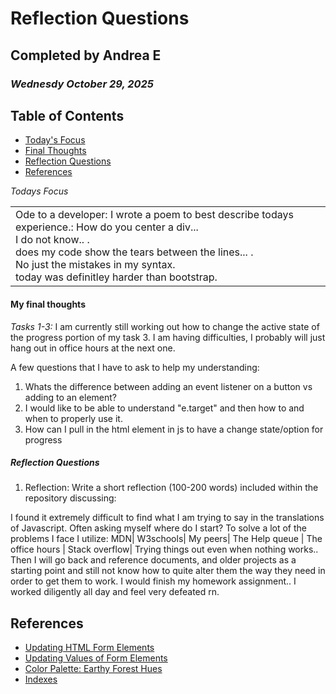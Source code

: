 # Reflection Questions
## Completed by Andrea E 
### *Wednesdy October 29, 2025*


## Table of Contents
- [Today's Focus](#todays-focus)
- [Final Thoughts](#my-final-thoughts)
- [Reflection Questions](#reflection-questions)
- [References](#references)









*Todays Focus*

<table><tr><td> Ode to a developer:
I wrote a poem to best describe todays experience.:
How do you center a div...<br>
I do not know.. .<br>
does my code show the tears between the lines... .<br>
No just the mistakes in my syntax.<br>
today was definitley harder than bootstrap.<br>
</td></tr></table> 


#### My final thoughts

*Tasks 1-3:*
I am currently still working out how to change the active state of the progress portion of my task 3. I am having difficulties, I probably will just hang out in office hours at the next one.

A few questions that I have to ask to help my understanding:

1. Whats the difference between adding an event listener on a button vs adding to an element?
2. I would like to be able to understand "e.target" and then how to and when to properly use it.
3. How can I pull in the html element in js to have a change state/option for progress

##### Reflection Questions

1. Reflection: Write a short reflection (100-200 words) included within the repository discussing:

I found it extremely difficult to find what I am trying to say in the translations of Javascript. Often asking myself where do I start? 
To solve a lot of the problems I face I utilize:
MDN| W3schools| My peers| The Help queue | The office hours | Stack overflow| Trying things out even when nothing works.. Then I will go back and reference documents, and older projects as a starting point and still not know how to quite alter them the way they need in order to get them to work.  I would finish my homework assignment.. I worked diligently all day and feel very defeated rn. 


## References

- [Updating HTML Form Elements](https://study.com/academy/lesson/videoupdating-html-form-elements-in-javascript-explanation-examples.html)
- [Updating Values of Form Elements](https://stackoverflow.com/questions/6441354/real-time-updating-of-values-on-a-form)
- [Color Palette: Earthy Forest Hues](https://coolors.co/palettes/trending)
- [Indexes](https://www.w3schools.com/jsref/jsref_index.asp)
